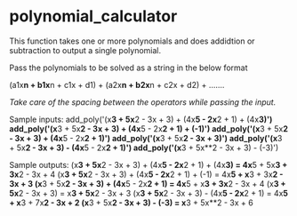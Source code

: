 # polynomial_calculator

This function takes one or more polynomials and does addidtion or subtraction to output a single polynomial.

Pass the polynomials to be solved as a string in the below format

(a1x**n + b1x**n + c1x + d1) + (a2x**n + b2x**n + c2x + d2) + .......

*Take care of the spacing between the operators while passing the input.*

Sample inputs:
add_poly('(x**3 + 5x**2 - 3x + 3) + (4x**5 - 2x**2 + 1) + (4x**3)')
add_poly('(x**3 + 5x**2 - 3x + 3) + (4x**5 - 2x**2 + 1) + (-1)')
add_poly('(x**3 + 5x**2 - 3x + 3) + (4x**5 - 2x**2 + 1)')
add_poly('(x**3 + 5x**2 - 3x + 3)')
add_poly('(x**3 + 5x**2 - 3x + 3) - (4x**5 - 2x**2 + 1)')
add_poly('(x**3 + 5x**2 - 3x + 3) - (-3)')

Sample outputs:
(x**3 + 5x**2 - 3x + 3) + (4x**5 - 2x**2 + 1) + (4x**3) = 4x**5 + 5x**3 + 3x**2 - 3x + 4
(x**3 + 5x**2 - 3x + 3) + (4x**5 - 2x**2 + 1) + (-1) = 4x**5 + x**3 + 3x**2 - 3x + 3
(x**3 + 5x**2 - 3x + 3) + (4x**5 - 2x**2 + 1) = 4x**5 + x**3 + 3x**2 - 3x + 4
(x**3 + 5x**2 - 3x + 3) = x**3 + 5x**2 - 3x + 3
(x**3 + 5x**2 - 3x + 3) - (4x**5 - 2x**2 + 1) = 4x**5 + x**3 + 7x**2 - 3x + 2
(x**3 + 5x**2 - 3x + 3) - (-3) = x**3 + 5x**2 - 3x + 6
